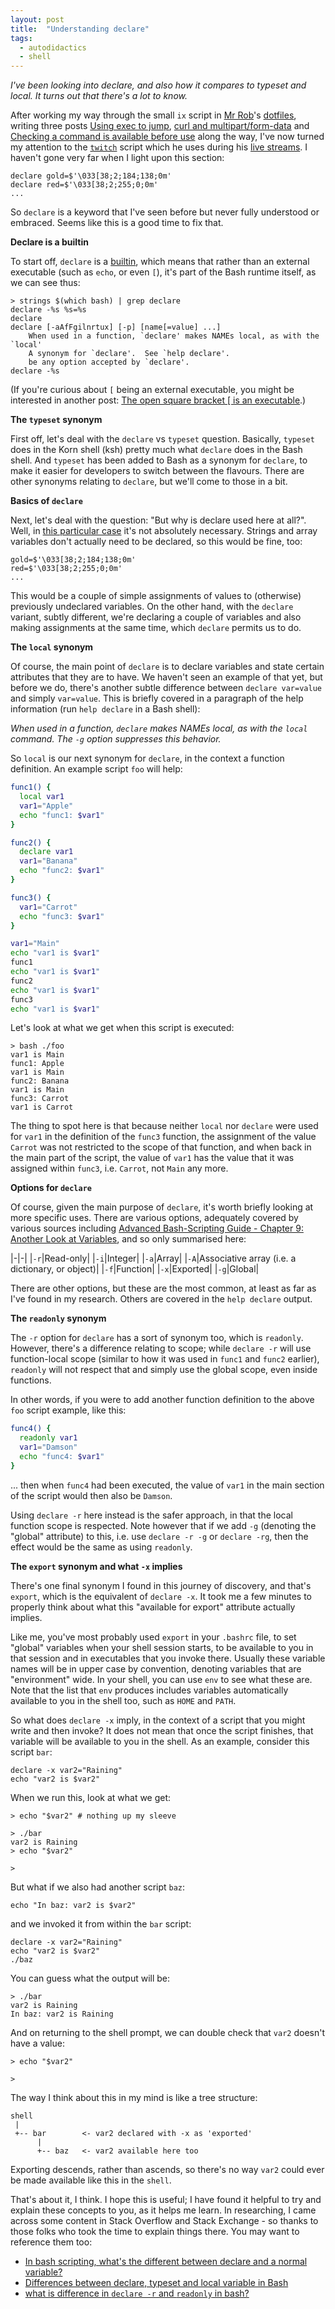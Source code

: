 ```yaml
---
layout: post
title:  "Understanding declare"
tags:
  - autodidactics
  - shell
---
```

_I've been looking into declare, and also how it compares to typeset and local. It turns out that there's a lot to know._

After working my way through the small `ix` script in [Mr Rob](https://rwx.gg)'s [dotfiles](https://gitlab.com/rwxrob/dotfiles/-/tree/master), writing three posts [Using exec to jump](/autodidactics/2020/10/03/using-exec-to-jump/), [curl and multipart/form-data](/autodidactics/2020/10/04/curl-and-multipart-form-data/) and [Checking a command is available before use](/autodidactics/2020/10/04/check-command-available/) along the way, I've now turned my attention to the [`twitch`](https://gitlab.com/rwxrob/dotfiles/-/blob/master/scripts/twitch) script which he uses during his [live streams](twitch.tv/rwxrob). I haven't gone very far when I light upon this section:

```shell
declare gold=$'\033[38;2;184;138;0m'
declare red=$'\033[38;2;255;0;0m'
...
```

So `declare` is a keyword that I've seen before but never fully understood or embraced. Seems like this is a good time to fix that.

**Declare is a builtin**

To start off, `declare` is a [builtin](https://tldp.org/LDP/abs/html/internal.html#BUILTINREF), which means that rather than an external executable (such as `echo`, or even `[`), it's part of the Bash runtime itself, as we can see thus:

```shell
> strings $(which bash) | grep declare
declare -%s %s=%s
declare
declare [-aAfFgilnrtux] [-p] [name[=value] ...]
    When used in a function, `declare' makes NAMEs local, as with the `local'
    A synonym for `declare'.  See `help declare'.
    be any option accepted by `declare'.
declare -%s
```

(If you're curious about `[` being an external executable, you might be interested in another post: [The open square bracket \[ is an executable](https://qmacro.org/autodidactics/2020/08/21/open-square-bracket/).)

**The `typeset` synonym**

First off, let's deal with the `declare` vs `typeset` question. Basically, `typeset` does in the Korn shell (ksh) pretty much what `declare` does in the Bash shell. And `typeset` has been added to Bash as a synonym for `declare`, to make it easier for developers to switch between the flavours. There are other synonyms relating to `declare`, but we'll come to those in a bit.

**Basics of `declare`**

Next, let's deal with the question: "But why is declare used here at all?". Well, in [this particular case](https://gitlab.com/rwxrob/dotfiles/-/blob/master/scripts/twitch#L29-36) it's not absolutely necessary. Strings and array variables don't actually need to be declared, so this would be fine, too:

```shell
gold=$'\033[38;2;184;138;0m'
red=$'\033[38;2;255;0;0m'
...
```

This would be a couple of simple assignments of values to (otherwise) previously undeclared variables. On the other hand, with the `declare` variant, subtly different, we're declaring a couple of variables and also making assignments at the same time, which `declare` permits us to do.

**The `local` synonym**

Of course, the main point of `declare` is to declare variables and state certain attributes that they are to have. We haven't seen an example of that yet, but before we do, there's another subtle difference between `declare var=value` and simply `var=value`. This is briefly covered in a paragraph of the help information (run `help declare` in a Bash shell):

_When used in a function, `declare` makes NAMEs local, as with the `local` command.  The `-g` option suppresses this behavior._

So `local` is our next synonym for `declare`, in the context a function definition. An example script `foo` will help:

```bash
func1() {
  local var1
  var1="Apple"
  echo "func1: $var1"
}

func2() {
  declare var1
  var1="Banana"
  echo "func2: $var1"
}

func3() {
  var1="Carrot"
  echo "func3: $var1"
}

var1="Main"
echo "var1 is $var1"
func1
echo "var1 is $var1"
func2
echo "var1 is $var1"
func3
echo "var1 is $var1"
```

Let's look at what we get when this script is executed:

```
> bash ./foo
var1 is Main
func1: Apple
var1 is Main
func2: Banana
var1 is Main
func3: Carrot
var1 is Carrot
```

The thing to spot here is that because neither `local` nor `declare` were used for `var1` in the definition of the `func3` function, the assignment of the value `Carrot` was not restricted to the scope of that function, and when back in the main part of the script, the value of `var1` has the value that it was assigned within `func3`, i.e. `Carrot`, not `Main` any more.

**Options for `declare`**

Of course, given the main purpose of `declare`, it's worth briefly looking at more specific uses. There are various options, adequately covered by various sources including [Advanced Bash-Scripting Guide - Chapter 9: Another Look at Variables](https://tldp.org/LDP/abs/html/declareref.html), and so only summarised here:

|-|-|
|`-r`|Read-only|
|`-i`|Integer|
|`-a`|Array|
|`-A`|Associative array (i.e. a dictionary, or object)|
|`-f`|Function|
|`-x`|Exported|
|`-g`|Global|

There are other options, but these are the most common, at least as far as I've found in my research. Others are covered in the `help declare` output.

**The `readonly` synonym**

The `-r` option for `declare` has a sort of synonym too, which is `readonly`. However, there's a difference relating to scope; while `declare -r` will use function-local scope (similar to how it was used in `func1` and `func2` earlier), `readonly` will not respect that and simply use the global scope, even inside functions.

In other words, if you were to add another function definition to the above `foo` script example, like this:

```bash
func4() {
  readonly var1
  var1="Damson"
  echo "func4: $var1"
}
```

... then when `func4` had been executed, the value of `var1` in the main section of the script would then also be `Damson`.

Using `declare -r` here instead is the safer approach, in that the local function scope is respected. Note however that if we add `-g` (denoting the "global" attribute) to this, i.e. use `declare -r -g` or `declare -rg`, then the effect would be the same as using `readonly`.

**The `export` synonym and what `-x` implies**

There's one final synonym I found in this journey of discovery, and that's `export`, which is the equivalent of `declare -x`. It took me a few minutes to properly think about what this "available for export" attribute actually implies.

Like me, you've most probably used `export` in your `.bashrc` file, to set "global" variables when your shell session starts, to be available to you in that session and in executables that you invoke there. Usually these variable names will be in upper case by convention, denoting variables that are "environment" wide. In your shell, you can use `env` to see what these are. Note that the list that `env` produces includes variables automatically available to you in the shell too, such as `HOME` and `PATH`.

So what does `declare -x` imply, in the context of a script that you might write and then invoke? It does not mean that once the script finishes, that variable will be available to you in the shell. As an example, consider this script `bar`:

```
declare -x var2="Raining"
echo "var2 is $var2"
```

When we run this, look at what we get:

```shell
> echo "$var2" # nothing up my sleeve

> ./bar
var2 is Raining
> echo "$var2"

>
```

But what if we also had another script `baz`:

```
echo "In baz: var2 is $var2"
```

and we invoked it from within the `bar` script:

```
declare -x var2="Raining"
echo "var2 is $var2"
./baz
```

You can guess what the output will be:

```shell
> ./bar
var2 is Raining
In baz: var2 is Raining
```

And on returning to the shell prompt, we can double check that `var2` doesn't have a value:

```shell
> echo "$var2"

>
```

The way I think about this in my mind is like a tree structure:

```
shell
 |
 +-- bar        <- var2 declared with -x as 'exported'
      |
      +-- baz   <- var2 available here too
```

Exporting descends, rather than ascends, so there's no way `var2` could ever be made available like this in the `shell`.

That's about it, I think. I hope this is useful; I have found it helpful to try and explain these concepts to you, as it helps me learn. In researching, I came across some content in Stack Overflow and Stack Exchange - so thanks to those folks who took the time to explain things there. You may want to reference them too:

- [In bash scripting, what's the different between declare and a normal variable?](https://unix.stackexchange.com/questions/254367/in-bash-scripting-whats-the-different-between-declare-and-a-normal-variable)
- [Differences between declare, typeset and local variable in Bash](https://stackoverflow.com/questions/4419704/differences-between-declare-typeset-and-local-variable-in-bash)
- [what is difference in `declare -r` and `readonly` in bash?](https://stackoverflow.com/questions/30362831/what-is-difference-in-declare-r-and-readonly-in-bash)
